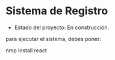 <h1> Sistema de Registro</h1>

- Estado del proyecto: En construcción. 

para ejecutar el sistema, debes poner:

nmp install react
